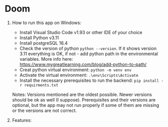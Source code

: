 # Doom
1. How to run this app on Windows:
    - Install Visual Studio Code v1.93 or other IDE of your choice
    - Install Python v3.11
    - Install postgreSQL 16.4 
    - Check the version of python `python --version`. If it shows version 3.11 everything is OK, if not - add python path in the environmental variables. More info here: https://www.mygreatlearning.com/blog/add-python-to-path/ 
    - Creat python virtual environment: `python -m venv env`
    - Activate the virtual environment: `.\env\Scripts\Activate`
    - Install the necessary prerequisites to run the backend: `pip install -r requirments.txt` 

    Notes: Versions mentioned are the oldest possible. Newer versions should be ok as well (I suppose). Prerequisites and their versions are optional, but the app may not run properly if some of them are missing or the versions are not correct.

2. Features: